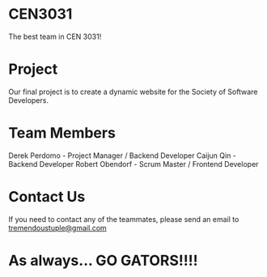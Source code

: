# CEN3031
The best team in CEN 3031! 

# Project
Our final project is to create a dynamic website for the Society of Software Developers.

# Team Members
Derek Perdomo   - Project Manager / Backend Developer
Caijun Qin      - Backend Developer
Robert Obendorf - Scrum Master / Frontend Developer

# Contact Us
If you need to contact any of the teammates, please send an email to [tremendoustuple@gmail.com](tremendoustuple@gmail.com)

# As always... GO GATORS!!!!
